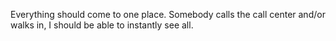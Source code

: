 Everything should come to one place. Somebody calls the call center and/or walks in, I should be able to instantly see all.